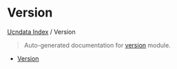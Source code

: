 # Version

[Ucndata Index](./README.md#ucndata-index) / Version

> Auto-generated documentation for [version](../ucndata/version.py) module.
- [Version](#version)
